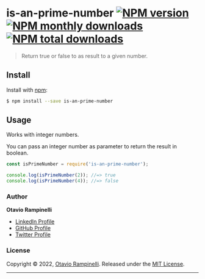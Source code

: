 # is-an-prime-number [![NPM version](https://img.shields.io/npm/v/is-an-prime-number.svg?style=flat)](https://www.npmjs.com/package/is-an-prime-number) [![NPM monthly downloads](https://img.shields.io/npm/dm/is-an-prime-number.svg?style=flat)](https://npmjs.org/package/is-an-prime-number) [![NPM total downloads](https://img.shields.io/npm/dt/is-an-prime-number.svg?style=flat)](https://npmjs.org/package/is-an-prime-number)

> Return true or false to as result to a given number.


## Install

Install with [npm](https://www.npmjs.com/):

```sh
$ npm install --save is-an-prime-number
```

## Usage

Works with integer numbers.

You can pass an integer number as parameter to return the result in boolean.

```js
const isPrimeNumber = require('is-an-prime-number');

console.log(isPrimeNumber(2)); //=> true
console.log(isPrimeNumber(4)); //=> false

```

### Author

**Otavio Rampinelli**

* [LinkedIn Profile](https://linkedin.com/in/otarampinelli)
* [GitHub Profile](https://github.com/otarampinelli)
* [Twitter Profile](https://twitter.com/otarampinelli)

### License

Copyright © 2022, [Otavio Rampinelli](https://github.com/otarampinelli).
Released under the [MIT License](LICENSE).

***